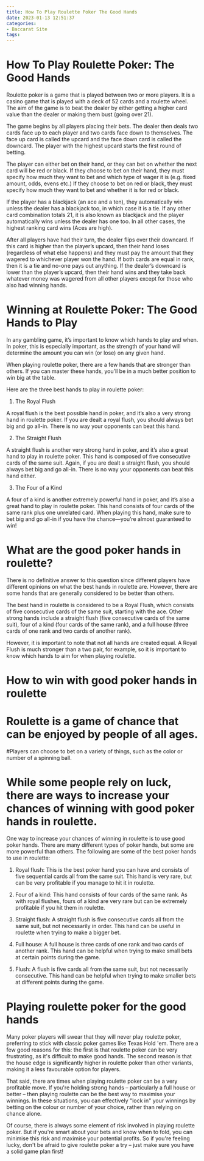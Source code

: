 ```yaml
---
title: How To Play Roulette Poker The Good Hands
date: 2023-01-13 12:51:37
categories:
- Baccarat Site
tags:
---
```



#  How To Play Roulette Poker: The Good Hands

Roulette poker is a game that is played between two or more players. It is a casino game that is played with a deck of 52 cards and a roulette wheel. The aim of the game is to beat the dealer by either getting a higher card value than the dealer or making them bust (going over 21).

The game begins by all players placing their bets. The dealer then deals two cards face up to each player and two cards face down to themselves. The face up card is called the upcard and the face down card is called the downcard. The player with the highest upcard starts the first round of betting.

The player can either bet on their hand, or they can bet on whether the next card will be red or black. If they choose to bet on their hand, they must specify how much they want to bet and which type of wager it is (e.g. fixed amount, odds, evens etc.) If they choose to bet on red or black, they must specify how much they want to bet and whether it is for red or black.

If the player has a blackjack (an ace and a ten), they automatically win unless the dealer has a blackjack too, in which case it is a tie. If any other card combination totals 21, it is also known as blackjack and the player automatically wins unless the dealer has one too. In all other cases, the highest ranking card wins (Aces are high).

After all players have had their turn, the dealer flips over their downcard. If this card is higher than the player’s upcard, then their hand loses (regardless of what else happens) and they must pay the amount that they wagered to whichever player won the hand. If both cards are equal in rank, then it is a tie and no-one pays out anything. If the dealer’s downcard is lower than the player’s upcard, then their hand wins and they take back whatever money was wagered from all other players except for those who also had winning hands.

#  Winning at Roulette Poker: The Good Hands to Play

In any gambling game, it’s important to know which hands to play and when. In poker, this is especially important, as the strength of your hand will determine the amount you can win (or lose) on any given hand.

When playing roulette poker, there are a few hands that are stronger than others. If you can master these hands, you’ll be in a much better position to win big at the table.

Here are the three best hands to play in roulette poker:

1. The Royal Flush

A royal flush is the best possible hand in poker, and it’s also a very strong hand in roulette poker. If you are dealt a royal flush, you should always bet big and go all-in. There is no way your opponents can beat this hand.

2. The Straight Flush

A straight flush is another very strong hand in poker, and it’s also a great hand to play in roulette poker. This hand is composed of five consecutive cards of the same suit. Again, if you are dealt a straight flush, you should always bet big and go all-in. There is no way your opponents can beat this hand either.

3. The Four of a Kind

A four of a kind is another extremely powerful hand in poker, and it’s also a great hand to play in roulette poker. This hand consists of four cards of the same rank plus one unrelated card. When playing this hand, make sure to bet big and go all-in if you have the chance—you’re almost guaranteed to win!

#  What are the good poker hands in roulette?

There is no definitive answer to this question since different players have different opinions on what the best hands in roulette are. However, there are some hands that are generally considered to be better than others.

The best hand in roulette is considered to be a Royal Flush, which consists of five consecutive cards of the same suit, starting with the ace. Other strong hands include a straight flush (five consecutive cards of the same suit), four of a kind (four cards of the same rank), and a full house (three cards of one rank and two cards of another rank).

However, it is important to note that not all hands are created equal. A Royal Flush is much stronger than a two pair, for example, so it is important to know which hands to aim for when playing roulette.

#  How to win with good poker hands in roulette

# Roulette is a game of chance that can be enjoyed by people of all ages.

#Players can choose to bet on a variety of things, such as the color or number of a spinning ball.

# While some people rely on luck, there are ways to increase your chances of winning with good poker hands in roulette.

One way to increase your chances of winning in roulette is to use good poker hands. There are many different types of poker hands, but some are more powerful than others. The following are some of the best poker hands to use in roulette:

1. Royal flush: This is the best poker hand you can have and consists of five sequential cards all from the same suit. This hand is very rare, but can be very profitable if you manage to hit it in roulette.

2. Four of a kind: This hand consists of four cards of the same rank. As with royal flushes, fours of a kind are very rare but can be extremely profitable if you hit them in roulette.

3. Straight flush: A straight flush is five consecutive cards all from the same suit, but not necessarily in order. This hand can be useful in roulette when trying to make a bigger bet.

4. Full house: A full house is three cards of one rank and two cards of another rank. This hand can be helpful when trying to make small bets at certain points during the game.

5. Flush: A flush is five cards all from the same suit, but not necessarily consecutive. This hand can be helpful when trying to make smaller bets at different points during the game.

#  Playing roulette poker for the good hands

Many poker players will swear that they will never play roulette poker, preferring to stick with classic poker games like Texas Hold 'em. There are a few good reasons for this: the first is that roulette poker can be very frustrating, as it's difficult to make good hands. The second reason is that the house edge is significantly higher in roulette poker than other variants, making it a less favourable option for players.

That said, there are times when playing roulette poker can be a very profitable move. If you're holding strong hands – particularly a full house or better – then playing roulette can be the best way to maximise your winnings. In these situations, you can effectively "lock in" your winnings by betting on the colour or number of your choice, rather than relying on chance alone.

Of course, there is always some element of risk involved in playing roulette poker. But if you're smart about your bets and know when to fold, you can minimise this risk and maximise your potential profits. So if you're feeling lucky, don't be afraid to give roulette poker a try – just make sure you have a solid game plan first!